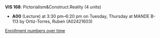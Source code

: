 **VIS 168**: Pictorialism&Construct.Reality (4 units)

- **A00** (Lecture) at 3:30 pm–6:20 pm on Tuesday, Thursday at MANDE B-113 by Ortiz-Torres, Ruben (A02421603)

[Enrollment numbers over time](./VIS168.tsv)
